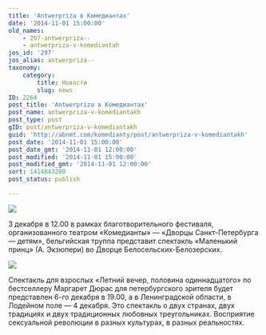 ```yaml
---
title: 'Antwerpriza в Комедиантах'
date: '2014-11-01 15:00:00'
old_names:
    - 297-antwerpriza--
    - antwerpriza-v-komediantah
jos_id: '297'
jos_alias: antwerpriza--
taxonomy:
    category:
        title: Новости
        slug: news
ID: 2264
post_title: 'Antwerpriza в Комедиантах'
post_name: antwerpriza-v-komediantakh
post_type: post
gID: post/antwerpriza-v-komediantakh
guid: 'http://abnmt.com/komedianty/post/antwerpriza-v-komediantakh'
post_date: '2014-11-01 15:00:00'
post_date_gmt: '2014-11-01 12:00:00'
post_modified: '2014-11-01 15:00:00'
post_modified_gmt: '2014-11-01 12:00:00'
sort: 1414843200
post_status: publish

---
```


![](../antverpriza-v-komediantakh/image-02.jpg)


3 декабря в 12.00 в рамках благотворительного фестиваля, организованного театром «Комедианты» — «Дворцы Санкт-Петербурга — детям», бельгийская труппа представит спектакль «Маленький принц» (А. Экзюпери) во Дворце Белосельских-Белозерских.


![](../antverpriza-v-komediantakh/image-01.jpg)


Спектакль для взрослых «Летний вечер, половина одиннадцатого» по бестселлеру Маргарет Дюрас для петербургского зрителя будет представлен 6-го декабря в 19.00, а в Ленинградской области, в Лодейном поле — 4 декабря. Это спектакль о двух странах, двух традициях и двух традиционных любовных треугольниках. Восприятие сексуальной революции в разных культурах, в разных реальностях.